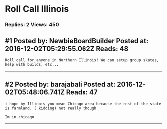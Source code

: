 # Roll Call Illinois

### Replies: 2 Views: 450

## \#1 Posted by: NewbieBoardBuilder Posted at: 2016-12-02T05:29:55.062Z Reads: 48

```
Roll call for anyone in Northern Illinois! We can setup group skates, help with builds, etc...
```

---
## \#2 Posted by: barajabali Posted at: 2016-12-02T05:48:06.741Z Reads: 47

```
i hope by Illinois you mean Chicago area because the rest of the state is farmland. ( kidding) not really though

Im in chicago
```

---

